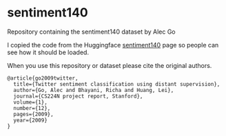 # sentiment140
Repository containing the sentiment140 dataset by Alec Go

I copied the code from the Huggingface [sentiment140](https://huggingface.co/datasets/sentiment140) page so people can see how it should be loaded.

When you use this repository or dataset please cite the original authors.

~~~
@article{go2009twitter,
  title={Twitter sentiment classification using distant supervision},
  author={Go, Alec and Bhayani, Richa and Huang, Lei},
  journal={CS224N project report, Stanford},
  volume={1},
  number={12},
  pages={2009},
  year={2009}
}
~~~
